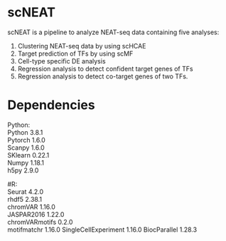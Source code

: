 # scNEAT
scNEAT is a pipeline to analyze NEAT-seq data containing five analyses:  
1) Clustering NEAT-seq data by using scHCAE  
2) Target prediction of TFs by using scMF 
3) Cell-type specific DE analysis  
4) Regression analysis to detect confident target genes of TFs
5) Regression analysis to detect co-target genes of two TFs.

# Dependencies
Python:  
Python 3.8.1  
Pytorch 1.6.0  
Scanpy 1.6.0  
SKlearn 0.22.1  
Numpy 1.18.1  
h5py 2.9.0  

#R:  
Seurat 4.2.0  
rhdf5 2.38.1   
chromVAR 1.16.0  
JASPAR2016 1.22.0  
chromVARmotifs 0.2.0  
motifmatchr 1.16.0
SingleCellExperiment 1.16.0
BiocParallel 1.28.3
